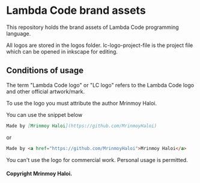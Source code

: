 # Lambda Code brand assets
This repository holds the brand assets of Lambda Code programming language.

All logos are stored in the logos folder. lc-logo-project-file is the project file which can be opened in inkscape for editing.


## Conditions of usage
The term "Lambda Code logo" or "LC logo" refers to the Lambda Code logo and other official artwork/mark.

To use the logo you must attribute the author Mrinmoy Haloi. 

You can use the snippet below
```markdown
Made by [Mrinmoy Haloi](https://github.com/MrinmoyHaloi)
```
or 
```html
Made by <a href="https://github.com/MrinmoyHaloi">Mrinmoy Haloi</a>
```
You can't use the logo for commercial work. Personal usage is permitted.

#### Copyright Mrinmoy Haloi.
